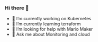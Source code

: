 ### Hi there 👋

<!--
**abravodeb/abravodeb** is a ✨ _special_ ✨ repository because its `README.md` (this file) appears on your GitHub profile.
-->

- 🔭 I’m currently working on Kubernetes 
- 🌱 I’m currently learning terraform 
- 🤔 I’m looking for help with Mario Maker 
- 💬 Ask me about Monitoring and cloud

